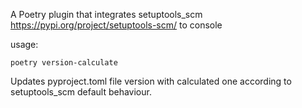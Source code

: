 A Poetry plugin that integrates setuptools_scm <https://pypi.org/project/setuptools-scm/> to console

usage:

    poetry version-calculate

Updates pyproject.toml file version with calculated one according to setuptools_scm default behaviour.

